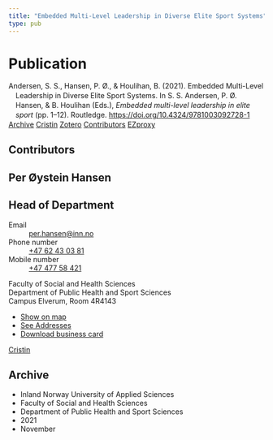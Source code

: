 ```yaml
---
title: "Embedded Multi-Level Leadership in Diverse Elite Sport Systems"
type: pub
---
```

<h1>Publication</h1>
<article id="csl-bib-container-UUJ9A8AJ" class="csl-bib-container">
  <div class="csl-bib-body" style="line-height: 1.35; padding-left: 1em; text-indent:-1em;">
  <div class="csl-entry">Andersen, S. S., Hansen, P. &#xD8;., &amp; Houlihan, B. (2021). Embedded Multi-Level Leadership in Diverse Elite Sport Systems. In S. S. Andersen, P. &#xD8;. Hansen, &amp; B. Houlihan (Eds.), <i>Embedded multi-level leadership in elite sport</i> (pp. 1&#x2013;12). Routledge. <a href="https://doi.org/10.4324/9781003092728-1">https://doi.org/10.4324/9781003092728-1</a></div>
</div>
  <div class="csl-bib-buttons">
    <a href="#taxonomy-article-UUJ9A8AJ" class="csl-bib-button">Archive</a>
    <a href="https://app.cristin.no/results/show.jsf?id=1953074" alt="Cristin URL" class="csl-bib-button">Cristin</a>
    <a href="http://zotero.org/groups/5022929/items/UUJ9A8AJ" alt="Zotero URL" class="csl-bib-button">Zotero</a>
    <a href="#contributors-article-UUJ9A8AJ" class="csl-bib-button">Contributors</a>
    <a href="http://ezproxy.inn.no/login?url=https://doi.org/10.4324/9781003092728-1" class="csl-bib-button">EZproxy</a>
  </div>
  <div id="csl-bib-meta-container-UUJ9A8AJ"></div>
</article>
<div id="csl-bib-meta-UUJ9A8AJ" class="csl-bib-meta">
  <article id="contributors-article-UUJ9A8AJ" class="contributors-article">
    <h1>Contributors</h1>
    <div class="personas">
<div class="vrtx-hinn-person-card">
<div class="photo">
<i class="lar la-user-circle missing-person"></i>
</div>
<div class="info">
<hgroup><h1>Per Øystein Hansen</h1>
<h2>Head of Department</h2>
</hgroup><dl>
<dt>Email</dt>
<dd>
<a href="mailto:per.hansen@inn.no">per.hansen@inn.no</a>
</dd>
<dt>Phone number</dt>
<dd><a href="tel:+4762430381">
+47 62 43 03 81
</a></dd>
<dt>Mobile number</dt>
<dd><a href="tel:+4747758421">
+47 477 58 421
</a></dd>
</dl>
<p>
Faculty of Social and Health Sciences<br>
Department of Public Health and Sport Sciences<br>
Campus Elverum,
Room 4R4143
</p>
<ul class="vrtx-hinn-links">
<li><a href="https://www.google.com/maps?q=60.88156,11.53723">Show on map</a></li>
<li><a href="https://www.inn.no/english/find-an-employee/per-hansen.html#vrtx-hinn-addresses">See Addresses</a></li>
<li><a href="https://www.inn.no/english/find-an-employee/per-hansen.html?vrtx=vcf">Download business card</a></li>
</ul>
</div>
</div>
<a href="https://app.cristin.no/persons/show.jsf?id=328611" alt="Cristin URL" class="personas-cristin">Cristin</a>
</div>
  </article>
  <article id="taxonomy-article-UUJ9A8AJ" class="taxonomy-article">
    <h1>Archive</h1>
    <ul>
      <li>Inland Norway University of Applied Sciences</li>
      <li>Faculty of Social and Health Sciences</li>
      <li>Department of Public Health and Sport Sciences</li>
      <li>2021</li>
      <li>November</li>
    </ul>
  </article>
</div>
